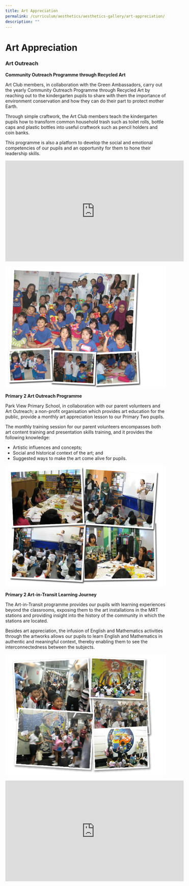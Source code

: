 ```yaml
---
title: Art Appreciation
permalink: /curriculum/aesthetics/aesthetics-gallery/art-appreciation/
description: ""
---
```

# **Art Appreciation**

### Art Outreach

**Community Outreach Programme through Recycled Art**

Art Club members, in collaboration with the Green Ambassadors, carry out the yearly Community Outreach Programme through Recycled Art by reaching out to the kindergarten pupils to share with them the importance of environment conservation and how they can do their part to protect mother Earth.

Through simple craftwork, the Art Club members teach the kindergarten pupils how to transform common household trash such as toilet rolls, bottle caps and plastic bottles into useful craftwork such as pencil holders and coin banks.

This programme is also a platform to develop the social and emotional competencies of our pupils and an opportunity for them to hone their leadership skills.


<iframe width="560" height="315" src="https://www.youtube.com/embed/cwsop_9gm0w" title="YouTube video player" frameborder="0" allow="accelerometer; autoplay; clipboard-write; encrypted-media; gyroscope; picture-in-picture" allowfullscreen></iframe>




![](/images/AOP1.jpg)


**Primary 2 Art Outreach Programme**

Park View Primary School, in collaboration with our parent volunteers and Art Outreach; a non-profit organisation which provides art education for the public, provide a monthly art appreciation lesson to our Primary Two pupils.

The monthly training session for our parent volunteers encompasses both art content training and presentation skills training, and it provides the following knowledge:

*   Artistic influences and concepts;
*   Social and historical context of the art; and
*   Suggested ways to make the art come alive for pupils.

![](/images/AOP2.jpg)


**Primary 2 Art-in-Transit Learning Journey**

The Art-in-Transit programme provides our pupils with learning experiences beyond the classrooms, exposing them to the art installations in the MRT stations and providing insight into the history of the community in which the stations are located.

Besides art appreciation, the infusion of English and Mathematics activities through the artworks allows our pupils to learn English and Mathematics in authentic and meaningful context, thereby enabling them to see the interconnectedness between the subjects.

![](/images/P2Art-in-TransitLearningJourney.jpg)


<iframe width="560" height="315" src="https://www.youtube.com/embed/-iA_BnsARAE" title="YouTube video player" frameborder="0" allow="accelerometer; autoplay; clipboard-write; encrypted-media; gyroscope; picture-in-picture" allowfullscreen></iframe>